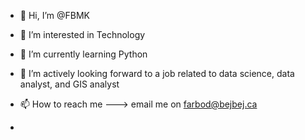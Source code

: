 - 👋 Hi, I’m @FBMK
- 👀 I’m interested in Technology
- 🌱 I’m currently learning Python
- 💞️ I’m actively looking forward to a job related to data science, data analyst, and GIS analyst
- 📫 How to reach me ---> email me on farbod@bejbej.ca

-

